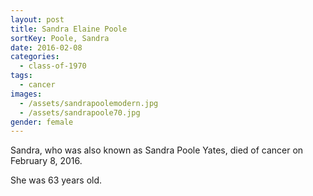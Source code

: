 ```yaml
---
layout: post
title: Sandra Elaine Poole
sortKey: Poole, Sandra
date: 2016-02-08
categories:
  - class-of-1970
tags:
  - cancer
images:
  - /assets/sandrapoolemodern.jpg
  - /assets/sandrapoole70.jpg
gender: female
---
```

Sandra, who was also known as Sandra Poole Yates, died of cancer on February 8, 2016. 

She was 63 years old.